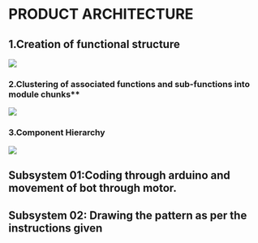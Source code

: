 # PRODUCT ARCHITECTURE
## 1.Creation of functional structure 
![](https://user-images.githubusercontent.com/42509999/49527662-67a08e80-f8d8-11e8-89a6-5b82326dad0a.PNG)

### 2.Clustering of associated functions and sub-functions into module chunks**
![](https://user-images.githubusercontent.com/42509999/49527715-7f781280-f8d8-11e8-8a02-107e0e3d1153.PNG)
### 3.Component Hierarchy
![](https://user-images.githubusercontent.com/42509999/49527722-843cc680-f8d8-11e8-9f59-48dc15ffa1f6.PNG)
## Subsystem 01:Coding through arduino and movement of bot through motor.
## Subsystem 02: Drawing the pattern as per the instructions given

